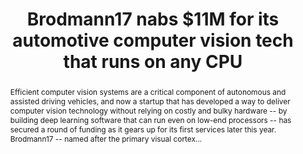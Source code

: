 ---
category: news
title: Brodmann17 nabs $11M for its automotive computer vision tech that runs on any CPU
abstract: Efficient computer vision systems are a critical component of autonomous and assisted driving vehicles, and now a startup that has developed a way to deliver computer vision technology without relying on costly and bulky hardware -- by building deep learning software that can run even on low-end processors -- has secured a round of funding as it gears up for its first services later this year. Brodmann17 -- named after the primary visual cortex...
publishedDateTime: 2019-03-06T10:13:23Z
sourceUrl: https://www.msn.com/en-us/news/technology/brodmann17-nabs-11m-for-its-automotive-computer-vision-tech-that-runs-on-any-cpu/ar-BBUr5Hj?
type: article

provider:
  name: TechCrunch
  id: V_AA2eaS_global
tags:
  - AI

images: 
  - url: assets/images/2019/3/Brodmann17-nabs-$11M-for-its-automotive-computer-vision-tech-that-runs-on-any-CPU-1.jpg
    width: 680
    height: 565
    quality: 100
    title: Brodmann17 nabs $11M for its automotive computer vision tech that runs on any CPU
    attribution: 
    focalRegion:
      x1: 0
      x2: 0
      y1: 0
      y2: 0

---